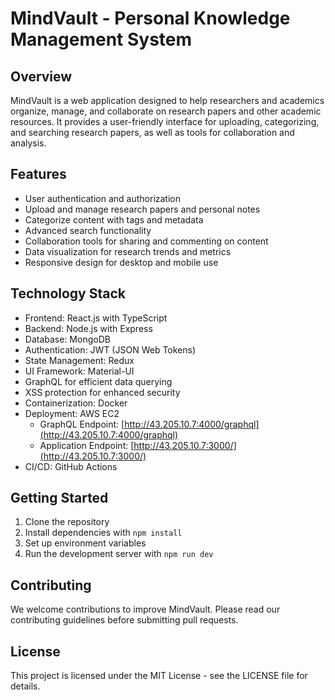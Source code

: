 # MindVault - Personal Knowledge Management System

## Overview

MindVault is a web application designed to help researchers and academics organize, manage, and collaborate on research papers and other academic resources. It provides a user-friendly interface for uploading, categorizing, and searching research papers, as well as tools for collaboration and analysis.

## Features

- User authentication and authorization
- Upload and manage research papers and personal notes
- Categorize content with tags and metadata
- Advanced search functionality
- Collaboration tools for sharing and commenting on content
- Data visualization for research trends and metrics
- Responsive design for desktop and mobile use

## Technology Stack

- Frontend: React.js with TypeScript
- Backend: Node.js with Express
- Database: MongoDB
- Authentication: JWT (JSON Web Tokens)
- State Management: Redux
- UI Framework: Material-UI
- GraphQL for efficient data querying
- XSS protection for enhanced security
- Containerization: Docker
- Deployment: AWS EC2
  - GraphQL Endpoint: [http://43.205.10.7:4000/graphql](http://43.205.10.7:4000/graphql)
  - Application Endpoint: [http://43.205.10.7:3000/](http://43.205.10.7:3000/)
- CI/CD: GitHub Actions

## Getting Started

1. Clone the repository
2. Install dependencies with `npm install`
3. Set up environment variables
4. Run the development server with `npm run dev`

## Contributing

We welcome contributions to improve MindVault. Please read our contributing guidelines before submitting pull requests.

## License

This project is licensed under the MIT License - see the LICENSE file for details.

